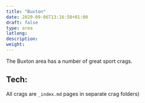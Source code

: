 ```yaml
---
title: "Buxton"
date: 2020-09-06T13:16:58+01:00
draft: false
type: area
latlong:
description:
weight:
---
```


The Buxton area has a number of great sport crags.

## Tech:

All crags are `_index.md` pages in separate crag folders)
